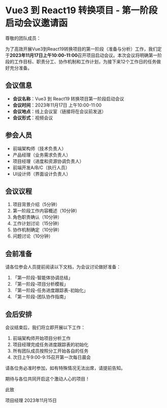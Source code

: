 # Vue3 到 React19 转换项目 - 第一阶段启动会议邀请函

尊敬的团队成员：

为了高效开展Vue3到React19转换项目的第一阶段（准备与分析）工作，我们定于**2023年11月17日上午10:00-11:00**召开项目启动会议。本次会议将明确第一阶段的工作目标、职责分工、协作机制和工作计划，为接下来12个工作日的任务做好充分准备。

## 会议信息

- **会议名称**：Vue3 到 React19 转换项目第一阶段启动会议
- **会议时间**：2023年11月17日 上午10:00-11:00
- **会议地点**：线上会议室（链接将在会议前发送）
- **会议形式**：视频会议

## 参会人员

- 前端架构师（技术负责人）
- 产品经理（业务需求负责人）
- 项目经理（进度和资源协调负责人）
- 前端开发A/B/C（执行人员）
- UI设计师（界面设计负责人）

## 会议议程

1. 项目背景介绍（5分钟）
2. 第一阶段工作内容概述（10分钟）
3. 角色职责确认（10分钟）
4. 工作计划讨论（15分钟）
5. 协作机制确定（10分钟）
6. 问题讨论（10分钟）

## 会前准备

请各位参会人员提前阅读以下文档，为会议讨论做好准备：

1. 「第一阶段-智能体协调总结」
2. 「第一阶段-项目分析模板」
3. 「第一阶段-任务进度跟踪表-初始化」
4. 「第一阶段-团队协作指南」

## 会后安排

会议结束后，我们将立即开展以下工作：

1. 前端架构师开始项目分析工作
2. 项目经理完成任务进度跟踪表的初始化
3. 所有团队成员按照分工开始各自的任务
4. 次日上午9:00-9:15召开第一次每日晨会

请各位务必准时参加，如有特殊情况无法出席，请提前告知。

期待与各位共同开启这个激动人心的项目！

此致

项目经理
2023年11月15日